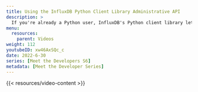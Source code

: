 ```yaml
---
title: Using the InfluxDB Python Client Library Administrative API
description: >
  If you're already a Python user, InfluxDB's Python client library lets you use a familiar language, like Python, to quickly get up-to-speed with InfluxDB. Here, Sunbrye Ly discusses some of the administrative tasks available with the Python client library and when you might want to use them.
menu:
  resources:
    parent: Videos
weight: 112
youtubeID: xw46AxSQc_c
date: 2022-6-30
series: [Meet the Developers S6]
metadata: [Meet the Developer Series]
---
```


{{< resources/video-content >}}
